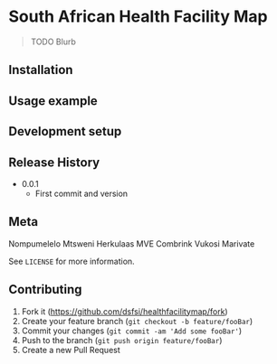 # South African Health Facility Map
>  TODO Blurb

## Installation


## Usage example


## Development setup


## Release History

* 0.0.1
    * First commit and version

## Meta

Nompumelelo Mtsweni
Herkulaas MVE Combrink
Vukosi Marivate

See ``LICENSE`` for more information.

## Contributing

1. Fork it (<https://github.com/dsfsi/healthfacilitymap/fork>)
2. Create your feature branch (`git checkout -b feature/fooBar`)
3. Commit your changes (`git commit -am 'Add some fooBar'`)
4. Push to the branch (`git push origin feature/fooBar`)
5. Create a new Pull Request
